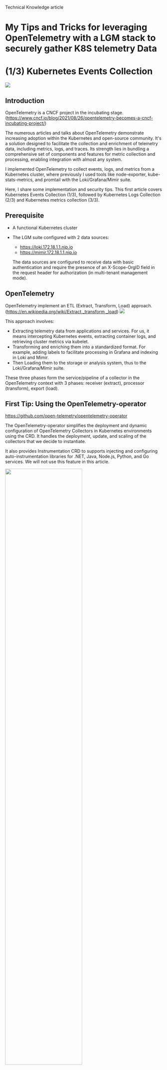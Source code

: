 Technical Knowledge article

#  My Tips and Tricks for leveraging OpenTelemetry with a LGM stack to securely gather K8S telemetry Data
#  (1/3) Kubernetes Events Collection

![](images/kube_otel.png)

## Introduction
OpenTelemetry is a CNCF project in the incubating stage. (https://www.cncf.io/blog/2021/08/26/opentelemetry-becomes-a-cncf-incubating-project/)

The numerous articles and talks about OpenTelemetry demonstrate increasing adoption within the Kubernetes and open-source community.
It's a solution designed to facilitate the collection and enrichment of telemetry data, including metrics, logs, and traces.
Its strength lies in bundling a comprehensive set of components and features for metric collection and processing, enabling integration with almost any system.

I implemented OpenTelemetry to collect events, logs, and metrics from a Kubernetes cluster, where previously I used tools like node-exporter, kube-stats-metrics, and promtail with the Loki/Grafana/Mimir suite.

Here, I share some implementation and security tips. This first article covers Kubernetes Events Collection (1/3), followed by    Kubernetes Logs Collection (2/3) and Kubernetes metrics collection (3/3).

## Prerequisite
 - A functional Kubernetes cluster
 - The LGM suite configured with 2 data sources:
    - https://loki.172.18.1.1.nip.io
    - https://mimir.172.18.1.1.nip.io

    The data sources are configured to receive data with basic authentication and require the presence of an X-Scope-OrgID field in the request header for authorization (in multi-tenant management mode).

## OpenTelemetry
OpenTelemetry implement an ETL (Extract, Transform, Load) approach. (https://en.wikipedia.org/wiki/Extract,_transform,_load)
![](images/etl.png)

This approach involves:
  - Extracting telemetry data from applications and services. For us, it means intercepting Kubernetes events, extracting container logs, and retrieving cluster metrics via kubelet.
  - Transforming and enriching them into a standardized format. For example, adding labels to facilitate processing in Grafana and indexing in Loki and Mimir.
  - Then Loading them to the storage or analysis system, thus to the Loki/Grafana/Mimir suite.

These three phases form the service/pipeline of a collector in the OpenTelemetry context with 3 phases: receiver (extract), processor (transform), export (load).

## First Tip: Using the OpenTelemetry-operator
https://github.com/open-telemetry/opentelemetry-operator

The OpenTelemetry-operator simplifies the deployment and dynamic configuration of OpenTelemetry Collectors in Kubernetes environments using the CRD.
It handles the deployment, update, and scaling of the collectors that we decide to instantiate.

It also provides Instrumentation CRD to supports injecting and configuring auto-instrumentation libraries for .NET, Java, Node.js, Python, and Go services. We will not use this feature in this article.

<img src="images/operator.png " style="width: 70%;" />

Let's install the OpenTelemetry-operator in a dedicated namespace called "otel".

```
helm repo add open-telemetry https://open-telemetry.github.io/OpenTelemetry-helm-charts
helm upgrade --install OpenTelemetry-operator open-telemetry/OpenTelemetry-operator -n otel --create-namespace
```

## Tip 2: "Do not put all your eggs in one basket" or "Implementing one collector per type of data"

If your collector gathers multiple sources of information through multiple receivers, the interruption of the collector stops the data collection from all receivers.
If you inadvertently introduce an error while editing your manifest, the collector will not start, and no data will be collected, even for correctly configured receivers.

I therefore encourage you to declare:
 - one collector for cluster events
 - one collector for cluster logs
 - one collector for cluster metrics
 - and specific collectors for your applications.

## Implementing our Kubernetes Events Collector
### Tip 3 :  RBAC
A quick reminder, there are mainly two ways to read events from a Kubernetes cluster through the API server.
```
kubectl describe pod <podname>
kubectl get events
```

If you are able to retrieve this information, it means your user account allows you to read this information from your cluster. By default, our OpenTelemetry collector does not have this privilege. We need to grant it permission to read this information. How? Thanks to RBAC ;)

The manifest otel/otel_rbac_K8S-events.yaml grants read access to Kubernetes Events for pods using the serviceAccount 'otel-k8sevent' in the namespace 'otel'.

```
kubectl apply -f  otel/otel_rbac_K8S-events.yaml
```
The collector is configured to use this serviceAccount.
```
  ...
  metadata:
    name: k8s-event-collector
    namespace: otel
  spec:
    serviceAccount: otel-k8sevents
  ...

```

### Tip 4 : SECRET and ENV
To export telemetry information to the Loki data source as logs in our LGM suite, the collector exporter must authenticate using a login/password and transmit the identifier of our tenant via the X-Scope-OrgID field in the HTTP request header. This information is "sensitive" and should not be written in plain text in the collector manifest! We will use the Kubernetes "Secret" object to store this information.

```
kubectl apply -f  otel/otel_secret_loki.yaml
```

In the collector declaration, we will be able to read the secrets through environment variables, but also define new variables to store the node_name, for example.
```
  ...
  spec:
    serviceAccount: otel-k8sevents
    env:
    - name: K8S_NODE_NAME
     valueFrom:
       fieldRef:
         fieldPath: spec.nodeName
   - name: OPEN_TELEMETRY_COLLECTOR_ORGID
      valueFrom:
       secretKeyRef:
         name: loki-creds
         key: X-SCOPE-ORGID
    - name: OPEN_TELEMETRY_COLLECTOR_USERNAME
     valueFrom:
       secretKeyRef:
         name: loki-creds
         key: USER
   - name: OPEN_TELEMETRY_COLLECTOR_PASSWORD
     valueFrom:
       secretKeyRef:
         name: loki-creds
         key: PASSWORD
  ...
```
and environment variables will be referenced using "$" such as:
```
    ...
    headers:
      X-Scope-OrgID: $OPEN_TELEMETRY_COLLECTOR_ORGID
    ...
```

### Tip 5 : The Deployment Mode for the Collector
The collector can be deployed in four modes: deployment, statefulset, daemonset, and sidecar.
Today, we will exclusively focus on discussing the Deployment and DaemonSet modes, considering our specific use case.

- If we need to collect logs from each container or kubelet metrics from each node, we need to install a collector on each node of our cluster. In this case, we will choose the "DaemonSet" mode. One collector instance will be deploy on each node.

<img src="images/daemonset.png " style="width: 60%;" />

- Event collection is done by querying the Kubernetes API server. Only one instance is required, regardless of its location. In this case, we will use the "Deployment" mode.

<img src="images/deployment.png " style="width: 60%;" />

```
  ...
  spec:
    serviceAccount: otel-k8sevents
    mode:  deployment
    env:
  ...
```

###  Tip 6 : K8S-Event Config
The 'Config' of the OpenTelemetry Collector is divided into 5 steps:
 - Receivers, which retrieve telemetry data
 - Processors, which handle and transform events
 - Exporters, which send events to their storage destinations
 - Extensions to manage specifics operation like authentication
 - Service, which connects and orchestrates the previous configurations

The image "otel/OpenTelemetry-collector-contrib" (https://github.com/open-telemetry/OpenTelemetry-collector-contrib) includes an extensive set of plugins (receivers, processors, exporters) allowing integration with almost any system.

We will implement the following configuration for our k8s-event-collector :
![](images/service-events.png)

Let's start with the Receivers block:
```
  ...
  config : |
   receivers:
      k8s_events:
        namespaces: []
        auth_type: serviceAccount

  ...
```
The k8s_events receiver collects events from all namespaces using the serviceAccount to authenticate with the Kubernetes API Server.
https://github.com/open-telemetry/opentelemetry-collector-contrib/blob/main/receiver/k8seventsreceiver/README.md


The Processors block will allow us to enrich the collected data by adding attributes such as node, cluster, and receiver.
https://github.com/open-telemetry/opentelemetry-collector-contrib/blob/main/processor/resourceprocessor/README.md
```
  ...
  config : |
    receivers: ...
    processors:
      resource/k8s_events:
        attributes:
          - action: insert
            key: cluster
            value: $OPEN_TELEMETRY_COLLECTOR_ORGID
          - action: insert
            key: node
            value: $K8S_NODE_NAME
          - action: insert
            key: receiver
            value: 'k8s_event'
          - action: insert
            key: loki.resource.labels
            value: node,receiver,cluster
    ...
```
Here we find an example of the utilization of our previoulsy defined environment variables OPEN_TELEMETRY_COLLECTOR_ORGID and K8S_NODE_NAME.

The Exporters block allows exporting the collected and enriched data to their final destination: Loki.
https://github.com/open-telemetry/opentelemetry-collector-contrib/blob/main/exporter/lokiexporter/README.md

```
  ...
  config : |
    receivers: ...
    processors: ...
    exporters:
      loki:
        endpoint: https://loki.172.18.1.1.nip.io/loki/api/v1/push
        headers:
          X-Scope-OrgID: $OPEN_TELEMETRY_COLLECTOR_ORGID
        auth:
          authenticator: basicauth/client
        tls:
          insecure: false
          insecure_skip_verify: true
    ...
```
If your endpoint is using an insecure http channel, *insecure* must be set to true, and  *insecure_skip_verify* be omited.
If your endpoint is using an insecure https channel with a self-signed-certificate, *insecure* must be set to false ,and *insecure_skip_verify* to true

The Extension block allows us to configure the authentication mechanism for the exporter.
```
  ...
  config : |
    receivers: ...
    processors: ...
    exporters: ...
    extensions:
      basicauth/client:
        client_auth:
          username: $OPEN_TELEMETRY_COLLECTOR_USERNAME
          password: $OPEN_TELEMETRY_COLLECTOR_PASSWORD
    ...
```

The implementation of our 4 steps is orchestrated by the Services block.
```
  config : |
    receivers: ...
    processors: ...
    exporters: ...
    extensions: ...
    service:
      extensions: [basicauth/client]
      pipelines:
        logs:
          receivers: [k8s_events]
          processors: [resource/k8s_events]
          exporters: [loki]
  ```
Here is our complete OpenTelemetry file, you can view it here. It is ready to be deployed.
```
kubectl apply -f  otel/opentelemetry-k8s_event.example.yaml
```

### View the collected data in Loki/Grafana Dashboard
Finaly we can connect to our grafana instance and explore Loki DataSource ... apply a filter and Yes we got our kubernetes events!!!!

![](images/loki-events.png)

I hope you enjoy this article, so please let me know !!!!

And see you soon for the next one : Kubernetes Logs Collection (2/3)

